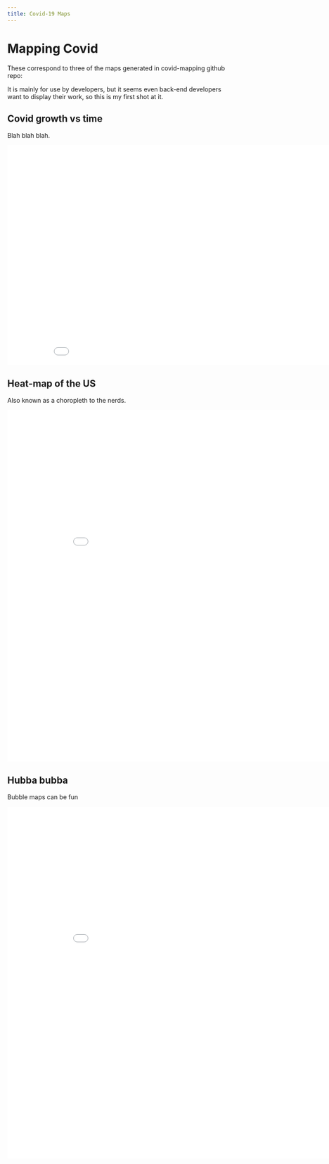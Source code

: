 ```yaml
---
title: Covid-19 Maps
---
```

# Mapping Covid
These correspond to three of the maps generated in covid-mapping github repo:

It is mainly for use by developers, but it seems even back-end developers want to display their work, so this is my first shot at it.

## Covid growth vs time
Blah blah blah.

<iframe src="cases_v_time.html"  width="900" height="500" frameborder="0" scrolling="no"></iframe>


## Heat-map of the US
Also known as a choropleth to the nerds.

<iframe src="choropleth.html"  width="900" height="800" frameborder="0" scrolling="no"></iframe>

## Hubba bubba
Bubble maps can be fun
<iframe src="bubble.html"  width="900" height="800"  frameborder="0" scrolling="no"></iframe>
